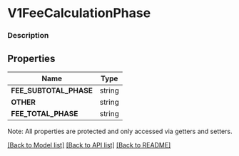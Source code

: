 # V1FeeCalculationPhase

### Description



## Properties
Name | Type
------------ | -------------
**FEE_SUBTOTAL_PHASE** | string
**OTHER** | string
**FEE_TOTAL_PHASE** | string

Note: All properties are protected and only accessed via getters and setters.

[[Back to Model list]](../../README.md#documentation-for-models) [[Back to API list]](../../README.md#documentation-for-api-endpoints) [[Back to README]](../../README.md)

